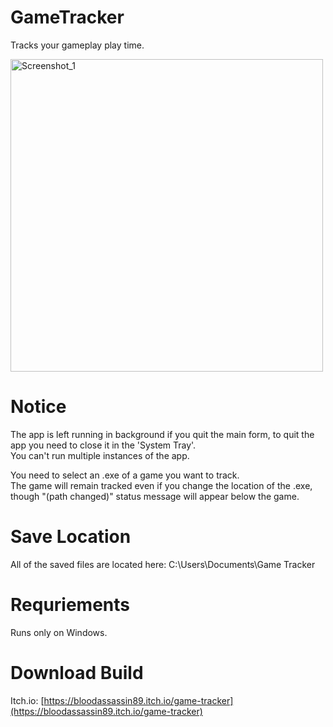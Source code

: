# GameTracker
Tracks your gameplay play time.

<img src="https://img.itch.zone/aW1hZ2UvMjk5MDIzNS8xNzkyMjE0Ny5wbmc=/original/IJGSHO.png" alt="Screenshot_1" width="500"/>

# Notice
The app is left running in background if you quit the main form, to quit the app you need to close it in the 'System Tray'.<br>
You can't run multiple instances of the app.

You need to select an .exe of a game you want to track.<br>
The game will remain tracked even if you change the location of the .exe, though "(path changed)" status message will appear below the game.

# Save Location
All of the saved files are located here: C:\Users<USER>\Documents\Game Tracker

# Requriements
Runs only on Windows.

# Download Build 
Itch.io: [https://bloodassassin89.itch.io/game-tracker](https://bloodassassin89.itch.io/game-tracker)
